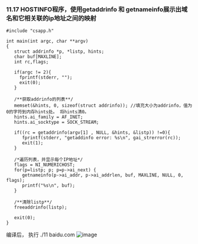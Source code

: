 ### 11.17  HOSTINFO程序，使用getaddrinfo 和 getnameinfo展示出域名和它相关联的ip地址之间的映射
```
#include "csapp.h"

int main(int argc, char **argv)
{
   struct addrinfo *p, *listp, hints;
   char buf[MAXLINE];
   int rc,flags;
   
   if(argc != 2){
     fprintf(stderr, "");
     exit(0);
   }
   
   /**获取addrinfo的列表**/
   memset(&hints, 0, sizeof(struct addrinfo)); //填充大小为addrinfo，值为0的字符到内存hints处。 将hints清0。
   hints.ai_family = AF_INET;
   hints.ai_socktype = SOCK_STREAM;
   
   if((rc = getaddrinfo(argv[1] , NULL, &hints, &listp)) !=0){
      fprintf(stderr, "getaddinfo error: %s\n", gai_strerror(rc));
      exit(1);
   }
   
   /*遍历列表，并显示每个IP地址*/
   flags = NI_NUMERICHOST;
   for(p=listp; p; p=p->ai_next) {
      getnameinfo(p->ai_addr, p->ai_addrlen, buf, MAXLINE, NULL, 0, flags);
      printf("%s\n", buf);
   }
   
   /**清除listp**/
   freeaddrinfo(listp);
   
   exit(0);
}

```

编译后，
执行 ./11 baidu.com
![image](https://user-images.githubusercontent.com/18367460/200820981-10dce790-47e9-4704-ac7b-cd3d3f07f45d.png)
